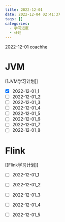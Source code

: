 ```yaml
---
title: 2022-12-01  
date: 2022-12-04 02:41:37  
tags: []  
categories:
  - 学习进度
  - 计划
---
```

2022-12-01 coachhe

# JVM

[[JVM学习计划]]

- [x] 2022-12-01\_1
- [ ] 2022-12-01\_2
- [ ] 2022-12-01\_3
- [ ] 2022-12-01\_4
- [ ] 2022-12-01\_5
- [ ] 2022-12-01\_6
- [ ] 2022-12-01\_7
- [ ] 2022-12-01\_8

# Flink

[[Flink学习计划]]

- [ ] 2022-12-01\_1
- [ ] 2022-12-01\_2
- [ ] 2022-12-01\_3
- [ ] 2022-12-01\_4
- [ ] 2022-12-01\_5

